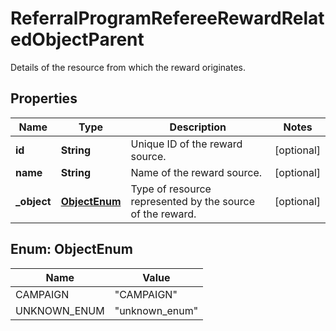 

# ReferralProgramRefereeRewardRelatedObjectParent

Details of the resource from which the reward originates.

## Properties

| Name | Type | Description | Notes |
|------------ | ------------- | ------------- | -------------|
|**id** | **String** | Unique ID of the reward source. |  [optional] |
|**name** | **String** | Name of the reward source. |  [optional] |
|**_object** | [**ObjectEnum**](#ObjectEnum) | Type of resource represented by the source of the reward. |  [optional] |



## Enum: ObjectEnum

| Name | Value |
|---- | -----|
| CAMPAIGN | &quot;CAMPAIGN&quot; |
| UNKNOWN_ENUM | &quot;unknown_enum&quot; |



